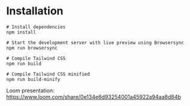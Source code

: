 # Installation

```
# Install dependencies
npm install

# Start the development server with live preview using Browsersync
npm run browsersync

# Compile Tailwind CSS
npm run build

# Compile Tailwind CSS minified
npm run build-minify

```
Loom presentation:
https://www.loom.com/share/0e134e6d93254001a45922a94aa8d84b

